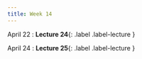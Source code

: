 ```yaml
---
title: Week 14
---
```


April 22
: **Lecture 24**{: .label .label-lecture }

April 24
: **Lecture 25**{: .label .label-lecture }
